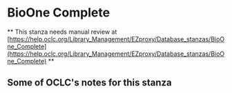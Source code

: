 # BioOne Complete
** This stanza needs manual review at [https://help.oclc.org/Library_Management/EZproxy/Database_stanzas/BioOne_Complete](https://help.oclc.org/Library_Management/EZproxy/Database_stanzas/BioOne_Complete) **

## Some of OCLC's notes for this stanza

&nbsp;
